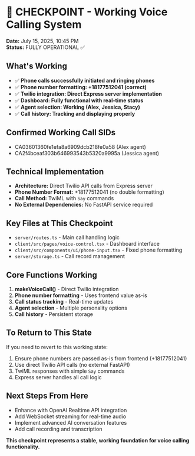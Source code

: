 # 🔖 CHECKPOINT - Working Voice Calling System

**Date:** July 15, 2025, 10:45 PM  
**Status:** FULLY OPERATIONAL ✅

## What's Working
- ✅ **Phone calls successfully initiated and ringing phones**
- ✅ **Phone number formatting: +18177512041 (correct)**
- ✅ **Twilio integration: Direct Express server implementation**
- ✅ **Dashboard: Fully functional with real-time status**
- ✅ **Agent selection: Working (Alex, Jessica, Stacy)**
- ✅ **Call history: Tracking and displaying properly**

## Confirmed Working Call SIDs
- CA03601360fe1efa8a6909dcb218fe0a58 (Alex agent)
- CA2f4bceaf303b646993543b5320a9995a (Jessica agent)

## Technical Implementation
- **Architecture:** Direct Twilio API calls from Express server
- **Phone Number Format:** +18177512041 (no double formatting)
- **Call Method:** TwiML with `Say` commands
- **No External Dependencies:** No FastAPI service required

## Key Files at This Checkpoint
- `server/routes.ts` - Main call handling logic
- `client/src/pages/voice-control.tsx` - Dashboard interface
- `client/src/components/ui/phone-input.tsx` - Fixed phone formatting
- `server/storage.ts` - Call record management

## Core Functions Working
1. **makeVoiceCall()** - Direct Twilio integration
2. **Phone number formatting** - Uses frontend value as-is
3. **Call status tracking** - Real-time updates
4. **Agent selection** - Multiple personality options
5. **Call history** - Persistent storage

## To Return to This State
If you need to revert to this working state:
1. Ensure phone numbers are passed as-is from frontend (+18177512041)
2. Use direct Twilio API calls (no external FastAPI)
3. TwiML responses with simple `Say` commands
4. Express server handles all call logic

## Next Steps From Here
- Enhance with OpenAI Realtime API integration
- Add WebSocket streaming for real-time audio
- Implement advanced AI conversation features
- Add call recording and transcription

**This checkpoint represents a stable, working foundation for voice calling functionality.**